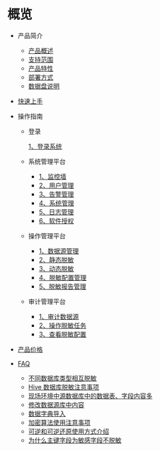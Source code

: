 
# 概览


* 产品简介
    * [产品概述](/udm/concepts/overeview)
    * [支持范围](/udm/concepts/support)
    * [产品特性](/udm/concepts/feature)
    * [部署方式](/udm/concepts/deployment)
    * [数据盘说明](/udm/concepts/shujupan)
    
* [快速上手](/udm/start)

* 操作指南
  
    * 登录
    
        [1、登录系统](/udm/operation/login/login)
    
    * 系统管理平台
        
        * [1、监控墙](/udm/operation/sysmanage/monitor)
        * [2、用户管理](/udm/operation/manage/usermanage)
        * [3、告警管理](/udm/operation/sysmanage/alert)
        * [4、系统管理](/udm/operation/manage/sysmanage)
        * [5、日志管理](/udm/operation/manage/logmanage)
        * [6、软件授权](/udm/operation/manage/license)
        
    * 操作管理平台  
        * [1、数据源管理](/udm/operation/rule/datasource)
        * [2、静态脱敏](/udm/operation/rule/sdm)
        * [3、动态脱敏](/udm/operation/rule/ddm)
        * [4、脱敏配置管理](/udm/operation/rule/config)
        * [5、脱敏报告管理](/udm/operation/rule/report)
        
    * 审计管理平台
        * [1、审计数据源](/udm/operation/audit/audsource)
        * [2、操作脱敏任务](/udm/operation/audit/audtask)
        * [3、查看脱敏配置](/udm/operation/audit/viewconfig)
    
* [产品价格](/udm/price)

* [FAQ](/udm/faq)
  
    * [不同数据库类型相互脱敏 ](/udm/faq1)
    * [Hive 数据库脱敏注意事项](/udm/faq2)
    * [现场环境中源数据库中的数据表、字段内容多](/udm/faq3)
    * [修改数据源库中内容](/udm/faq4)
    * [数据字典导入](/udm/faq5)
    * [加密算法使用注意事项](/udm/faq6)
    * [可逆和可逆还原使用方式介绍](/udm/faq7)
    * [为什么主键字段为敏感字段不脱敏](/udm/faq8)
